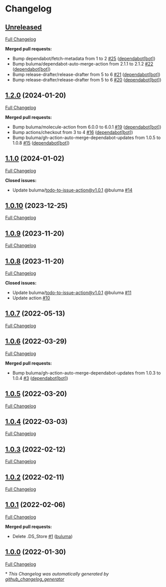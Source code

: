 # Changelog

## [Unreleased](https://github.com/buluma/ansible-role-upgrade/tree/HEAD)

[Full Changelog](https://github.com/buluma/ansible-role-upgrade/compare/1.2.0...HEAD)

**Merged pull requests:**
- Bump dependabot/fetch-metadata from 1 to 2 [\#25](https://github.com/buluma/ansible-role-upgrade/pull/25) ([dependabot[bot]](https://github.com/apps/dependabot))
- Bump buluma/dependabot-auto-merge-action from 2.1.1 to 2.1.2 [\#22](https://github.com/buluma/ansible-role-upgrade/pull/22) ([dependabot[bot]](https://github.com/apps/dependabot))
- Bump release-drafter/release-drafter from 5 to 6 [\#21](https://github.com/buluma/ansible-role-upgrade/pull/21) ([dependabot[bot]](https://github.com/apps/dependabot))
- Bump release-drafter/release-drafter from 5 to 6 [\#20](https://github.com/buluma/ansible-role-upgrade/pull/20) ([dependabot[bot]](https://github.com/apps/dependabot))

## [1.2.0](https://github.com/buluma/ansible-role-upgrade/tree/1.2.0) (2024-01-20)

[Full Changelog](https://github.com/buluma/ansible-role-upgrade/compare/1.1.0...1.2.0)

**Merged pull requests:**

- Bump buluma/molecule-action from 6.0.0 to 6.0.1 [\#19](https://github.com/buluma/ansible-role-upgrade/pull/19) ([dependabot[bot]](https://github.com/apps/dependabot))
- Bump actions/checkout from 3 to 4 [\#16](https://github.com/buluma/ansible-role-upgrade/pull/16) ([dependabot[bot]](https://github.com/apps/dependabot))
- Bump buluma/gh-action-auto-merge-dependabot-updates from 1.0.5 to 1.0.8 [\#15](https://github.com/buluma/ansible-role-upgrade/pull/15) ([dependabot[bot]](https://github.com/apps/dependabot))

## [1.1.0](https://github.com/buluma/ansible-role-upgrade/tree/1.1.0) (2024-01-02)

[Full Changelog](https://github.com/buluma/ansible-role-upgrade/compare/1.0.10...1.1.0)

**Closed issues:**

- Update buluma/todo-to-issue-action@v1.0.1 @buluma [\#14](https://github.com/buluma/ansible-role-upgrade/issues/14)

## [1.0.10](https://github.com/buluma/ansible-role-upgrade/tree/1.0.10) (2023-12-25)

[Full Changelog](https://github.com/buluma/ansible-role-upgrade/compare/1.0.9...1.0.10)

## [1.0.9](https://github.com/buluma/ansible-role-upgrade/tree/1.0.9) (2023-11-20)

[Full Changelog](https://github.com/buluma/ansible-role-upgrade/compare/1.0.8...1.0.9)

## [1.0.8](https://github.com/buluma/ansible-role-upgrade/tree/1.0.8) (2023-11-20)

[Full Changelog](https://github.com/buluma/ansible-role-upgrade/compare/1.0.7...1.0.8)

**Closed issues:**

- Update buluma/todo-to-issue-action@v1.0.1 @buluma [\#11](https://github.com/buluma/ansible-role-upgrade/issues/11)
- Update action [\#10](https://github.com/buluma/ansible-role-upgrade/issues/10)

## [1.0.7](https://github.com/buluma/ansible-role-upgrade/tree/1.0.7) (2022-05-13)

[Full Changelog](https://github.com/buluma/ansible-role-upgrade/compare/1.0.6...1.0.7)

## [1.0.6](https://github.com/buluma/ansible-role-upgrade/tree/1.0.6) (2022-03-29)

[Full Changelog](https://github.com/buluma/ansible-role-upgrade/compare/1.0.5...1.0.6)

**Merged pull requests:**

- Bump buluma/gh-action-auto-merge-dependabot-updates from 1.0.3 to 1.0.4 [\#3](https://github.com/buluma/ansible-role-upgrade/pull/3) ([dependabot[bot]](https://github.com/apps/dependabot))

## [1.0.5](https://github.com/buluma/ansible-role-upgrade/tree/1.0.5) (2022-03-20)

[Full Changelog](https://github.com/buluma/ansible-role-upgrade/compare/1.0.4...1.0.5)

## [1.0.4](https://github.com/buluma/ansible-role-upgrade/tree/1.0.4) (2022-03-03)

[Full Changelog](https://github.com/buluma/ansible-role-upgrade/compare/1.0.3...1.0.4)

## [1.0.3](https://github.com/buluma/ansible-role-upgrade/tree/1.0.3) (2022-02-12)

[Full Changelog](https://github.com/buluma/ansible-role-upgrade/compare/1.0.2...1.0.3)

## [1.0.2](https://github.com/buluma/ansible-role-upgrade/tree/1.0.2) (2022-02-11)

[Full Changelog](https://github.com/buluma/ansible-role-upgrade/compare/1.0.1...1.0.2)

## [1.0.1](https://github.com/buluma/ansible-role-upgrade/tree/1.0.1) (2022-02-06)

[Full Changelog](https://github.com/buluma/ansible-role-upgrade/compare/1.0.0...1.0.1)

**Merged pull requests:**

- Delete .DS\_Store [\#1](https://github.com/buluma/ansible-role-upgrade/pull/1) ([buluma](https://github.com/buluma))

## [1.0.0](https://github.com/buluma/ansible-role-upgrade/tree/1.0.0) (2022-01-30)

[Full Changelog](https://github.com/buluma/ansible-role-upgrade/compare/97980508bc59395aa16506f8592a23b431df2a4d...1.0.0)



\* *This Changelog was automatically generated by [github_changelog_generator](https://github.com/github-changelog-generator/github-changelog-generator)*
